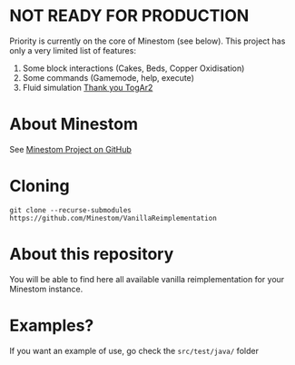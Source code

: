# NOT READY FOR PRODUCTION

Priority is currently on the core of Minestom (see below). This project has only a very limited list of features:

1. Some block interactions (Cakes, Beds, Copper Oxidisation)
2. Some commands (Gamemode, help, execute)
3. Fluid simulation [Thank you TogAr2](https://github.com/TogAr2/MinestomFluids)

# About Minestom

See [Minestom Project on GitHub](https://github.com/Minestom/Minestom)

# Cloning

`git clone --recurse-submodules https://github.com/Minestom/VanillaReimplementation`

# About this repository

You will be able to find here all available vanilla reimplementation for your Minestom instance.

# Examples?

If you want an example of use, go check the `src/test/java/` folder
